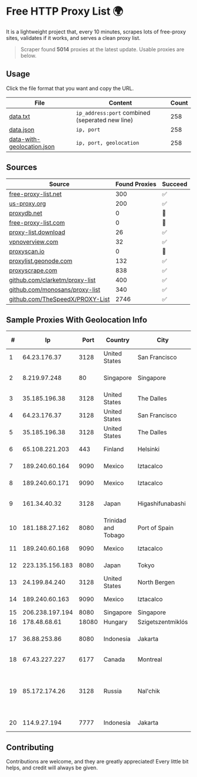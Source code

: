 
# Free HTTP Proxy List 🌍

It is a lightweight project that, every 10 minutes, scrapes lots of free-proxy sites, validates if it works, and serves a clean proxy list.


> Scraper found **5014** proxies at the latest update. Usable proxies are below.

## Usage

Click the file format that you want and copy the URL.


|File|Content|Count|
|----|-------|-----|
|[data.txt](https://raw.githubusercontent.com/themiralay/Proxy-List-World/master/data.txt)|`ip_address:port` combined (seperated new line)|258|
|[data.json](https://raw.githubusercontent.com/themiralay/Proxy-List-World/master/data.json)|`ip, port`|258|
|[data-with-geolocation.json](https://raw.githubusercontent.com/themiralay/Proxy-List-World/master/data-with-geolocation.json)|`ip, port, geolocation`|258|

## Sources

|Source|Found Proxies|Succeed|
|------|-------------|-------|
|[free-proxy-list.net](https://free-proxy-list.net)|300|✅|
|[us-proxy.org](https://www.us-proxy.org)|200|✅|
|[proxydb.net](http://proxydb.net)|0|🚫|
|[free-proxy-list.com](https://free-proxy-list.com/?page=&port=&type%5B%5D=http&type%5B%5D=https&up_time=0&search=Search)|0|🚫|
|[proxy-list.download](https://www.proxy-list.download/HTTP)|26|✅|
|[vpnoverview.com](https://vpnoverview.com/privacy/anonymous-browsing/free-proxy-servers)|32|✅|
|[proxyscan.io](https://www.proxyscan.io)|0|🚫|
|[proxylist.geonode.com](https://proxylist.geonode.com/api/proxy-list?limit=300&page=1&sort_by=lastChecked&sort_type=desc&protocols=http,https)|132|✅|
|[proxyscrape.com](https://api.proxyscrape.com/v2/?request=displayproxies&protocol=http&timeout=10000&country=all&ssl=all&anonymity=all)|838|✅|
|[github.com/clarketm/proxy-list](https://raw.githubusercontent.com/clarketm/proxy-list/master/proxy-list-raw.txt)|400|✅|
|[github.com/monosans/proxy-list](https://raw.githubusercontent.com/monosans/proxy-list/main/proxies/http.txt)|340|✅|
|[github.com/TheSpeedX/PROXY-List](https://raw.githubusercontent.com/TheSpeedX/PROXY-List/master/http.txt)|2746|✅|


## Sample Proxies With Geolocation Info

|#|Ip|Port|Country|City|Internet Service Provider|
|-|--|----|-------|----|-------------------------|
|1|64.23.176.37|3128|United States|San Francisco|DigitalOcean, LLC|
|2|8.219.97.248|80|Singapore|Singapore|Alibaba (US) Technology Co., Ltd.|
|3|35.185.196.38|3128|United States|The Dalles|Google LLC|
|4|64.23.176.37|3128|United States|San Francisco|DigitalOcean, LLC|
|5|35.185.196.38|3128|United States|The Dalles|Google LLC|
|6|65.108.221.203|443|Finland|Helsinki|Hetzner Online GmbH|
|7|189.240.60.164|9090|Mexico|Iztacalco|Uninet S.A. de C.V.|
|8|189.240.60.171|9090|Mexico|Iztacalco|Uninet S.A. de C.V.|
|9|161.34.40.32|3128|Japan|Higashifunabashi|NTT PC Communications, Inc.|
|10|181.188.27.162|8080|Trinidad and Tobago|Port of Spain|Columbus Communications Trinidad Limited.|
|11|189.240.60.168|9090|Mexico|Iztacalco|Uninet S.A. de C.V.|
|12|223.135.156.183|8080|Japan|Tokyo|So-net Corporation|
|13|24.199.84.240|3128|United States|North Bergen|DigitalOcean, LLC|
|14|189.240.60.163|9090|Mexico|Iztacalco|Uninet S.A. de C.V.|
|15|206.238.197.194|8080|Singapore|Singapore|Tcloudnet|
|16|178.48.68.61|18080|Hungary|Szigetszentmiklós|UPC|
|17|36.88.253.86|8080|Indonesia|Jakarta|PT. Telekomunikasi Indonesia|
|18|67.43.227.227|6177|Canada|Montreal|GloboTech Communications|
|19|85.172.174.26|3128|Russia|Nal'chik|FGBOU VPO Kabardino-Balkarian State University named after H.M.Berbekov|
|20|114.9.27.194|7777|Indonesia|Jakarta|PT. INDOSAT Tbk|



## Contributing

Contributions are welcome, and they are greatly appreciated! Every
little bit helps, and credit will always be given.

